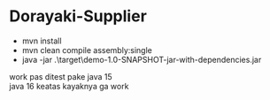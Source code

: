 # Dorayaki-Supplier

* mvn install
* mvn clean compile assembly:single
* java -jar .\target\demo-1.0-SNAPSHOT-jar-with-dependencies.jar

work pas ditest pake java 15 <br>
java 16 keatas kayaknya ga work